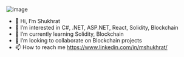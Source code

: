 ![image](https://github.com/shukhrat-m/shukhrat-m/assets/63009673/a04e6706-8146-4865-bdbb-8874e42eef2e)

- 👋 Hi, I’m Shukhrat
- 👀 I’m interested in C#, .NET, ASP.NET, React, Solidity, Blockchain
- 🌱 I’m currently learning Solidity, Blockchain
- 💞️ I’m looking to collaborate on Blockchain projects
- 📫 How to reach me https://www.linkedin.com/in/mshukhrat/
